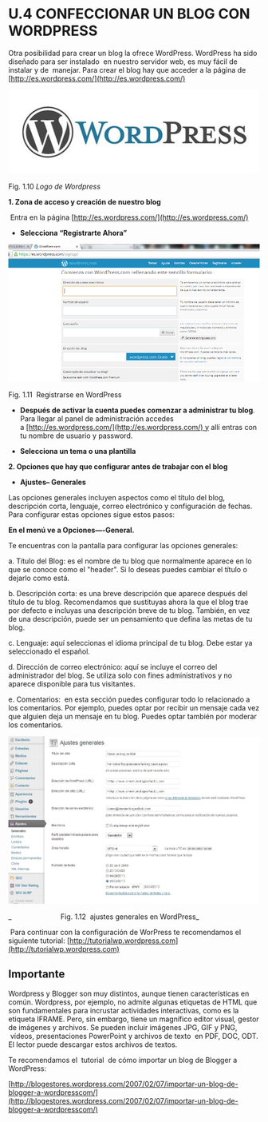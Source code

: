 # U.4 CONFECCIONAR UN BLOG CON WORDPRESS

Otra posibilidad para crear un blog la ofrece WordPress. WordPress ha sido diseñado para ser instalado  en nuestro servidor web, es muy fácil de instalar y de  manejar. Para crear el blog hay que acceder a la página de [http://es.wordpress.com/](http://es.wordpress.com/)


![Logo WordPress](img/wordpress-logo.jpg "Logo WordPress")


Fig. 1.10 _Logo de Wordpress_

**1\. Zona de acceso y creación de nuestro blog**

 Entra en la página [http://es.wordpress.com/](http://es.wordpress.com/)

*   **Selecciona “Registrarte Ahora”**


![Registrase en WordPress](img/wordpressini.png "Registrarse en WorPress")


Fig. 1.11  Registrarse en WordPress

*   **Después de activar la cuenta puedes comenzar a administrar tu blog**. Para llegar al panel de administración accedes a [http://es.wordpress.com/](http://es.wordpress.com/) y allí entras con tu nombre de usuario y password.

*   **Selecciona un tema o una plantilla**

**2\. Opciones que hay que configurar antes de trabajar con el blog**

*   **Ajustes– Generales**

Las opciones generales incluyen aspectos como el título del blog, descripción corta, lenguaje, correo electrónico y configuración de fechas. Para configurar estas opciones sigue estos pasos:

**En el menú ve a Opciones—-General.**  
  
Te encuentras con la pantalla para configurar las opciones generales:

a. Título del Blog: es el nombre de tu blog que normalmente aparece en lo que se conoce como el "header". Si lo deseas puedes cambiar el título o dejarlo como está.

b. Descripción corta: es una breve descripción que aparece después del título de tu blog. Recomendamos que sustituyas ahora la que el blog trae por defecto e incluyas una descripción breve de tu blog. También, en vez de una descripción, puede ser un pensamiento que defina las metas de tu blog.

c. Lenguaje: aquí seleccionas el idioma principal de tu blog. Debe estar ya seleccionado el español.

d. Dirección de correo electrónico: aquí se incluye el correo del administrador del blog. Se utiliza solo con fines administrativos y no aparece disponible para tus visitantes.

e. Comentarios:  en esta sección puedes configurar todo lo relacionado a los comentarios. Por ejemplo, puedes optar por recibir un mensaje cada vez que alguien deja un mensaje en tu blog. Puedes optar también por moderar los comentarios. 


![Ajustes generales WordPress](img/ajustes-generales.jpg "Ajustes generales WordPress")  

  
_                         Fig. 1.12  ajustes generales en WordPress_  
  

 Para continuar con la configuración de WorPress te recomendamos el siguiente tutorial: [http://tutorialwp.wordpress.com](http://tutorialwp.wordpress.com)

## Importante

Wordpress y Blogger son muy distintos, aunque tienen características en común. Wordpress, por ejemplo, no admite algunas etiquetas de HTML que son fundamentales para incrustar actividades interactivas, como es la etiqueta IFRAME. Pero, sin embargo, tiene un magnífico editor visual, gestor de imágenes y archivos. Se pueden incluir imágenes JPG, GIF y PNG,  vídeos, presentaciones PowerPoint y archivos de texto  en PDF, DOC, ODT. El lector puede descargar estos archivos de textos.

Te recomendamos el  tutorial  de cómo importar un blog de Blogger a WordPress:

[http://blogestores.wordpress.com/2007/02/07/importar-un-blog-de-blogger-a-wordpresscom/](http://blogestores.wordpress.com/2007/02/07/importar-un-blog-de-blogger-a-wordpresscom/)

